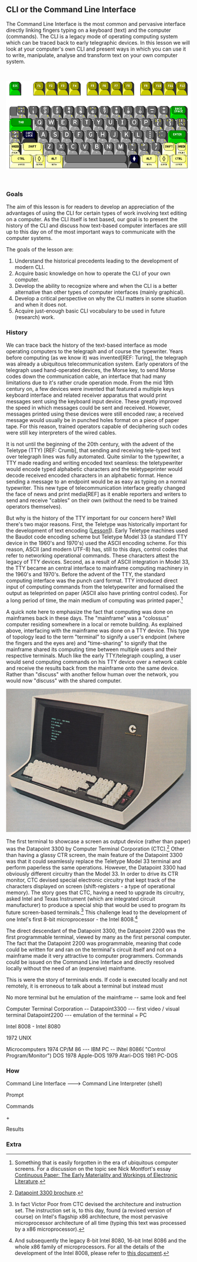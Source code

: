 ## CLI or the Command Line Interface

The Command Line Interface is the most common and pervasive interface directly linking fingers typing on a keyboard (text) and the computer (commands). The CLI is a legacy mode of operating computing system which can be traced back to early telegraphic devices. In this lesson we will look at your computer's own CLI and present ways in which you can use it to write, manipulate, analyse and transform text on your own computer system.

<br>

![](img/rkwk101.gif)

<br>

### Goals

The aim of this lesson is for readers to develop an appreciation of the advantages of using the CLI for certain types of work involving text editing on a computer. As the CLI itself is text based, our goal is to present the history of the CLI and discuss how text-based computer interfaces are still up to this day on of the most important ways to communicate with the computer systems.

The goals of the lesson are:

1. Understand the historical precedents leading to the development of modern CLI.
2. Acquire basic knowledge on how to operate the CLI of your own computer. 
3. Develop the ability to recognize where and when the CLI is a better alternative than other types of computer interfaces (mainly graphical).
4. Develop a critical perspective on why the CLI matters in some situation and when it does not.
5. Acquire just-enough basic CLI vocabulary to be used in future (research) work.


### History

We can trace back the history of the text-based interface as mode operating computers to the telegraph and of course the typewriter. Years before computing (as we know it) was invented[REF: Turing], the telegraph was already a ubiquitous telecommunication system. Early operators of the telegraph used hand-operated devices, the Morse key, to send Morse codes down the communication cable, an interface that had many limitations due to it's rather crude operation mode. From the mid 19th century on, a few devices were invented that featured a multiple keys keyboard interface and related receiver apparatus that would print messages sent using the keyboard input device. These greatly improved the speed in which messages could be sent and received. However, messages printed using these devices were still encoded raw; a received message would usually be in punched holes format on a piece of paper tape. For this reason, trained operators capable of deciphering such codes were still key interpreters of the wired cables.

It is not until the beginning of the 20th century, with the advent of the Teletype (TTY) [REF: Crumb], that sending and receiving tele-typed text over telegraph lines was fully automated. Quite similar to the typewriter, a TTY made reading and writing encoded text seamless: the teletypewriter would encode typed alphabetic characters and the teletypeprinter would decode received encoded characters in an alphabetic format. Hence sending a message to an endpoint would be as easy as typing on a normal typewriter. This new type of telecommunication interface greatly changed the face of news and print media[REF] as it enable reporters and writers to send and receive "cables" on their own (without the need to be trained operators themselves). 

But why is the history of the TTY important for our concern here? Well there's two major reasons. First, the Teletype was historically important for the development of text encoding ([Lesson1](Lesson1.html)). Early Teletype machines used the Baudot code encoding scheme but Teletype Model 33 (a standard TTY device in the 1960's and 1970's) used the ASCII encoding scheme. For this reason, ASCII (and modern UTF-8) has, still to this days, control codes that refer to networking operational commands. These characters attest the legacy of TTY devices. Second, as a result of ASCII integration in Model 33, the TTY became an central interface to mainframe computing machinery in the 1960's and 1970's. Before the advent of the TTY, the standard computing interface was the punch card format. TTY introduced direct input of computing commands from the teletypewriter and formalised the output as teleprinted on paper (ASCII also have printing control codes). For a long period of time, the main medium of computing was printed paper.[^1]


A quick note here to emphasize the fact that computing was done on mainframes back in these days. The "mainframe" was a "colossus" computer residing somewhere in a local or remote building. As explained above, interfacing with the mainframe was done on a TTY device. This type of topology lead to the term "terminal" to signify a user's endpoint (where the fingers and the eyes are) and "time-sharing" to signify that the mainframe shared its computing time between multiple users and their respective terminals. Much like the early TTY/telegraph coupling, a user would send computing commands on his TTY device over a network cable and receive the results back from the mainframe onto the same device. Rather than "discuss" with another fellow human over the network, you would now "discuss" with the shared computer.

![Datapoint3300](img/datapoint-3300.jpg)

The first terminal to showcase a screen as output device (rather than paper) was the Datapoint 3300 by Computer Terminal Corporation (CTC).[^2] Other than having a glassy CTR screen, the main feature of the Datapoint 3300 was that it could seamlessly replace the Teletype Model 33 terminal and perform paperless the same operations. However, the Datapoint 3300 had obviously different circuitry than the Model 33. In order to drive its CTR monitor, CTC devised special electronic circuitry that kept track of the characters displayed on screen (shift-registers - a type of operational memory). The story goes that CTC, having a need to upgrade its circuitry, asked Intel and Texas Instrument (which are integrated circuit manufacturer) to produce a special ship that would be used to program its future screen-based terminals.[^3] This challenge lead to the development of one Intel's first 8-bit microprocessor - the Intel 8008.[^4]  

The direct descendant of the Datapoint 3300, the Datapoint 2200 was the first programmable terminal, viewed by many as the first personal computer. The fact that the Datapoint 2200 was programmable, meaning that code could be written for and ran on the terminal's circuit itself and not on a mainframe made it very attractive to computer programmers. Commands could be issued on the Command Line Interface and directly resolved locally without the need of an (expensive) mainframe. 

This is were the story of terminals ends. If code is executed locally and not remotely, it is erroneous to talk about a terminal but instead must 

No more terminal but he emulation of the mainframe -- same look and feel 


Computer Terminal Corporation -- 
Datapoint3300 --- first video / visual terminal
Datapoint2200 --- emulation of the terminal = PC

Intel 8008 - Intel 8080

1972 UNIX

Microcomputers
1974 CP/M 86 --- IBM PC -- INtel 8086( "Control Program/Monitor")
DOS
1978 Apple-DOS
1979 Atari-DOS
1981 PC-DOS


### How

Command Line Interface ---> Command Line Interpreter (shell)

Prompt

Commands

<ls>

<mv>

<cp>

<file>

<fmt> <fold>

<iconv>

<wc> + <nl>

<grep>

Results

### Extra

<banner>

[^1]: Something that is easily forgotten in the era of ubiquitous computer screens. For a discussion on the topic see Nick Montfort's essay [Continuous Paper: The Early Materiality and Workings of Electronic Literature](http://nickm.com/writing/essays/continuous_paper_mla.html).

[^2]: [Datapoint 3300 brochure](http://archive.computerhistory.org/resources/text/Computer_Terminal_Corporation/ComputerTerminalCorporation.Datapoint3300.1969.102646159.pdf).

[^3]: In fact Victor Poor from CTC devised the architecture and instruction set. The instruction set is, to this day, found (a revised version of course) on Intel's flagship x86 architecture, the most pervasive microprocessor architecture of all time (typing this text was processed by a x86 microprocessor).

[^4]: And subsequently the legacy 8-bit Intel 8080, 16-bit Intel 8086 and the whole x86 family of microprocessors. For all the details of the development of the Intel 8008, please refer to [this document](http://archive.computerhistory.org/resources/access/text/2012/07/102657982-05-01-acc.pdf).
